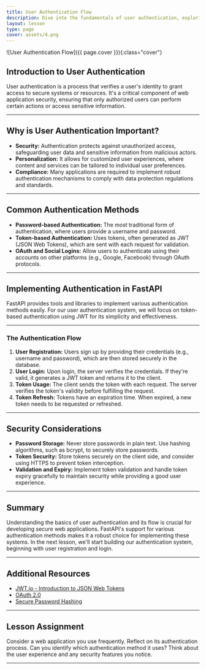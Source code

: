 ```yaml
---
title: User Authentication Flow
description: Dive into the fundamentals of user authentication, exploring its importance, and understanding the common methods and protocols involved.
layout: lesson
type: page
cover: assets/4.png
---
```


![User Authentication Flow]({{ page.cover }}){:class="cover"}

## Introduction to User Authentication

User authentication is a process that verifies a user's identity to grant access to secure systems or resources. It's a critical component of web application security, ensuring that only authorized users can perform certain actions or access sensitive information.

---

## Why is User Authentication Important?

- **Security:** Authentication protects against unauthorized access, safeguarding user data and sensitive information from malicious actors.
- **Personalization:** It allows for customized user experiences, where content and services can be tailored to individual user preferences.
- **Compliance:** Many applications are required to implement robust authentication mechanisms to comply with data protection regulations and standards.

---

## Common Authentication Methods

- **Password-based Authentication:** The most traditional form of authentication, where users provide a username and password.
- **Token-based Authentication:** Uses tokens, often generated as JWT (JSON Web Tokens), which are sent with each request for validation.
- **OAuth and Social Logins:** Allow users to authenticate using their accounts on other platforms (e.g., Google, Facebook) through OAuth protocols.

---

## Implementing Authentication in FastAPI

FastAPI provides tools and libraries to implement various authentication methods easily. For our user authentication system, we will focus on token-based authentication using JWT for its simplicity and effectiveness.

---

### The Authentication Flow

1. **User Registration:** Users sign up by providing their credentials (e.g., username and password), which are then stored securely in the database.
2. **User Login:** Upon login, the server verifies the credentials. If they're valid, it generates a JWT token and returns it to the client.
3. **Token Usage:** The client sends the token with each request. The server verifies the token's validity before fulfilling the request.
4. **Token Refresh:** Tokens have an expiration time. When expired, a new token needs to be requested or refreshed.

---

## Security Considerations

- **Password Storage:** Never store passwords in plain text. Use hashing algorithms, such as bcrypt, to securely store passwords.
- **Token Security:** Store tokens securely on the client side, and consider using HTTPS to prevent token interception.
- **Validation and Expiry:** Implement token validation and handle token expiry gracefully to maintain security while providing a good user experience.

---

## Summary

Understanding the basics of user authentication and its flow is crucial for developing secure web applications. FastAPI's support for various authentication methods makes it a robust choice for implementing these systems. In the next lesson, we'll start building our authentication system, beginning with user registration and login.

---

## Additional Resources

- [JWT.io - Introduction to JSON Web Tokens](https://jwt.io/introduction/)
- [OAuth 2.0](https://oauth.net/2/)
- [Secure Password Hashing](https://en.wikipedia.org/wiki/Bcrypt)

---

## Lesson Assignment

Consider a web application you use frequently. Reflect on its authentication process. Can you identify which authentication method it uses? Think about the user experience and any security features you notice.

---
